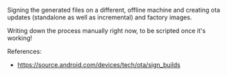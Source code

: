 Signing the generated files on a different, offline machine and creating ota updates (standalone as well as incremental) and factory images.

Writing down the process manually right now, to be scripted once it's working!

References:
* https://source.android.com/devices/tech/ota/sign_builds